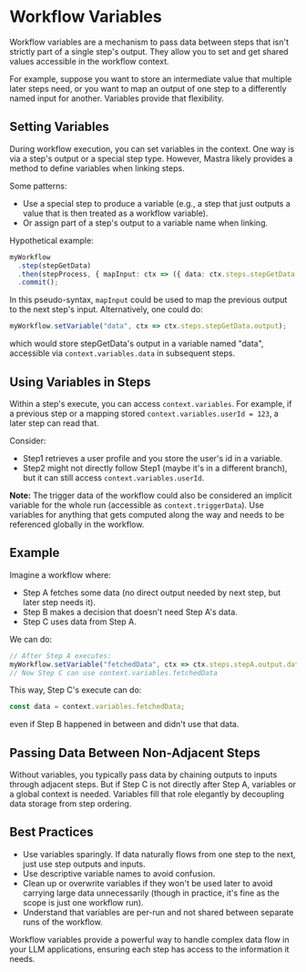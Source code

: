 # Workflow Variables

Workflow variables are a mechanism to pass data between steps that isn't strictly part of a single step's output. They allow you to set and get shared values accessible in the workflow context.

For example, suppose you want to store an intermediate value that multiple later steps need, or you want to map an output of one step to a differently named input for another. Variables provide that flexibility.

## Setting Variables

During workflow execution, you can set variables in the context. One way is via a step's output or a special step type. However, Mastra likely provides a method to define variables when linking steps.

Some patterns:
- Use a special step to produce a variable (e.g., a step that just outputs a value that is then treated as a workflow variable).
- Or assign part of a step's output to a variable name when linking.

Hypothetical example:
```ts
myWorkflow
  .step(stepGetData)
  .then(stepProcess, { mapInput: ctx => ({ data: ctx.steps.stepGetData.output }) })
  .commit();
```
In this pseudo-syntax, `mapInput` could be used to map the previous output to the next step's input. Alternatively, one could do:
```ts
myWorkflow.setVariable("data", ctx => ctx.steps.stepGetData.output);
```
which would store stepGetData's output in a variable named "data", accessible via `context.variables.data` in subsequent steps.

## Using Variables in Steps

Within a step's execute, you can access `context.variables`. For example, if a previous step or a mapping stored `context.variables.userId = 123`, a later step can read that.

Consider:
- Step1 retrieves a user profile and you store the user's id in a variable.
- Step2 might not directly follow Step1 (maybe it's in a different branch), but it can still access `context.variables.userId`.

**Note:** The trigger data of the workflow could also be considered an implicit variable for the whole run (accessible as `context.triggerData`). Use variables for anything that gets computed along the way and needs to be referenced globally in the workflow.

## Example

Imagine a workflow where:
- Step A fetches some data (no direct output needed by next step, but later step needs it).
- Step B makes a decision that doesn't need Step A's data.
- Step C uses data from Step A.

We can do:
```ts
// After Step A executes:
myWorkflow.setVariable("fetchedData", ctx => ctx.steps.stepA.output.data);
// Now Step C can use context.variables.fetchedData
```
This way, Step C's execute can do:
```ts
const data = context.variables.fetchedData;
```
even if Step B happened in between and didn't use that data.

## Passing Data Between Non-Adjacent Steps

Without variables, you typically pass data by chaining outputs to inputs through adjacent steps. But if Step C is not directly after Step A, variables or a global context is needed. Variables fill that role elegantly by decoupling data storage from step ordering.

## Best Practices

- Use variables sparingly. If data naturally flows from one step to the next, just use step outputs and inputs.
- Use descriptive variable names to avoid confusion.
- Clean up or overwrite variables if they won't be used later to avoid carrying large data unnecessarily (though in practice, it's fine as the scope is just one workflow run).
- Understand that variables are per-run and not shared between separate runs of the workflow.

Workflow variables provide a powerful way to handle complex data flow in your LLM applications, ensuring each step has access to the information it needs.
